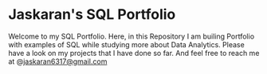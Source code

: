 # Jaskaran's SQL Portfolio

Welcome to my SQL Portfolio. Here, in this Repository I am builing Portfolio with examples of SQL while studying more about Data Analytics. Please have a look on my projects that I have done so far. And feel free to reach me at @jaskaran6317@gmail.com
